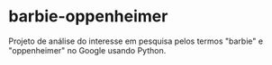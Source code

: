 # barbie-oppenheimer
Projeto de análise do interesse em pesquisa pelos termos "barbie" e "oppenheimer" no Google usando Python.
